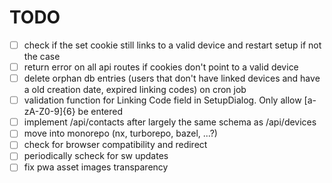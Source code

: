 # TODO

- [ ] check if the set cookie still links to a valid device and restart setup if not the case
- [ ] return error on all api routes if cookies don't point to a valid device
- [ ] delete orphan db entries (users that don't have linked devices and have a old creation date, expired linking codes) on cron job
- [ ] validation function for Linking Code field in SetupDialog. Only allow [a-zA-Z0-9]{6} be entered
- [ ] implement /api/contacts after largely the same schema as /api/devices
- [ ] move into monorepo (nx, turborepo, bazel, ...?)
- [ ] check for browser compatibility and redirect
- [ ] periodically scheck for sw updates
- [ ] fix pwa asset images transparency

